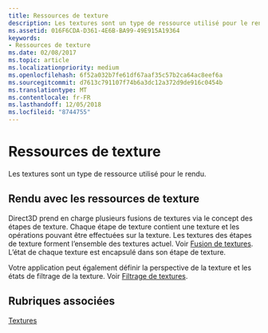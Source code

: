 ```yaml
---
title: Ressources de texture
description: Les textures sont un type de ressource utilisé pour le rendu.
ms.assetid: 016F6CDA-D361-4E6B-BA99-49E915A19364
keywords:
- Ressources de texture
ms.date: 02/08/2017
ms.topic: article
ms.localizationpriority: medium
ms.openlocfilehash: 6f52a032b7fe61df67aaf35c57b2ca64ac8eef6a
ms.sourcegitcommit: d7613c791107f74b6a3dc12a372d9de916c0454b
ms.translationtype: MT
ms.contentlocale: fr-FR
ms.lasthandoff: 12/05/2018
ms.locfileid: "8744755"
---
```

# <a name="texture-resources"></a>Ressources de texture


Les textures sont un type de ressource utilisé pour le rendu.

## <a name="span-idrenderingwithtextureresourcesspanspan-idrenderingwithtextureresourcesspanspan-idrenderingwithtextureresourcesspanrendering-with-texture-resources"></a><span id="Rendering_with_Texture_Resources"></span><span id="rendering_with_texture_resources"></span><span id="RENDERING_WITH_TEXTURE_RESOURCES"></span>Rendu avec les ressources de texture


Direct3D prend en charge plusieurs fusions de textures via le concept des étapes de texture. Chaque étape de texture contient une texture et les opérations pouvant être effectuées sur la texture. Les textures des étapes de texture forment l’ensemble des textures actuel. Voir [Fusion de textures](texture-blending.md). L’état de chaque texture est encapsulé dans son étape de texture.

Votre application peut également définir la perspective de la texture et les états de filtrage de la texture. Voir [Filtrage de textures](texture-filtering.md).

## <a name="span-idrelated-topicsspanrelated-topics"></a><span id="related-topics"></span>Rubriques associées


[Textures](textures.md)

 

 




